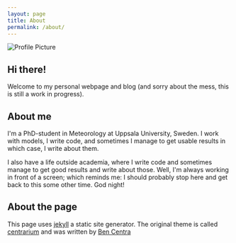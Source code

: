 ```yaml
---
layout: page
title: About
permalink: /about/
---
```


<img src="{{ site.baseurl }}/assets/profile.jpg" title="Profile Picture" class="profile">

## Hi there!
Welcome to my personal webpage and blog
(and sorry about the mess, this is still a work in progress).

## About me
I'm a PhD-student in Meteorology at Uppsala University, Sweden.
I work with models, I write code, and sometimes I manage to get usable results
in which case, I write about them.

I also have a life outside academia,
where I write code and sometimes manage to get good results
and write about those.
Well, I'm always working in front of a screen;
which reminds me: I should probably stop here and get back to this some other time.
God night!

## About the page
This page uses
 [jekyll](https://github.com/jekyll/jekyll)
a static site generator.
The original theme is called
[centrarium](https://github.com/bencentra/centrarium)
and was written by [Ben Centra](http://bencentra.com)

